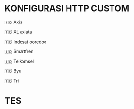 # KONFIGURASI HTTP CUSTOM
<p>🇮🇩 Axis</p>

🇮🇩 XL axiata

🇮🇩 Indosat ooredoo

🇮🇩 Smartfren

🇮🇩 Telkomsel

🇮🇩 Byu

🇮🇩 Tri
# TES
